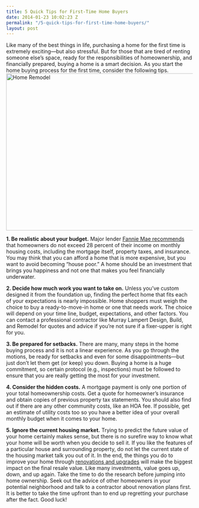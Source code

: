 ```yaml
---
title: 5 Quick Tips for First-Time Home Buyers
date: 2014-01-23 10:02:23 Z
permalink: "/5-quick-tips-for-first-time-home-buyers/"
layout: post
---
```


Like many of the best things in life, purchasing a home for the first time is extremely exciting—but also stressful. But for those that are tired of renting someone else’s space, ready for the responsibilities of homeownership, and financially prepared, buying a home is a smart decision. As you start the home buying process for the first time, consider the following tips. <a href="http://www.murraylampert.com/wp-content/uploads/Sacramento_Model_Homes.jpg"><img class=" wp-image-1881 alignright" alt="Home Remodel" src="http://www.murraylampert.com/wp-content/uploads/Sacramento_Model_Homes-1024x768.jpg" width="564" height="423" /></a>

<p><strong>1. Be realistic about your budget.</strong> Major lender <a href="http://www.investopedia.com/articles/mortgages-real-estate/08/first-time-homebuyer-guide.asp">Fannie Mae recommends</a> that homeowners do not exceed 28 percent of their income on monthly housing costs, including the mortgage itself, property taxes, and insurance. You may think that you can afford a home that is more expensive, but you want to avoid becoming “house poor.” A home should be an investment that brings you happiness and not one that makes you feel financially underwater.</p>

<p><strong>2. Decide how much work you want to take on.</strong> Unless you’ve custom designed it from the foundation up, finding the perfect home that fits each of your expectations is nearly impossible. Home shoppers must weigh the choice to buy a ready-to-move-in home or one that needs work. The choice will depend on your time line, budget, expectations, and other factors. You can contact a professional contractor like Murray Lampert Design, Build, and Remodel for quotes and advice if you’re not sure if a fixer-upper is right for you.</p>

<p><strong>3. Be prepared for setbacks.</strong> There are many, many steps in the home buying process and it is not a linear experience. As you go through the motions, be ready for setbacks and even for some disappointments—but just don’t let them get (or keep) you down. Buying a home is a huge commitment, so certain protocol (e.g., inspections) must be followed to ensure that you are really getting the most for your investment.</p>

<p><strong>4. Consider the hidden costs.</strong> A mortgage payment is only one portion of your total homeownership costs. Get a quote for homeowner’s insurance and obtain copies of previous property tax statements. You should also find out if there are any other community costs, like an HOA fee. If possible, get an estimate of utility costs too so you have a better idea of your overall monthly budget when it comes to your home.</p>

<p><strong>5. Ignore the current housing market.</strong> Trying to predict the future value of your home certainly makes sense, but there is no surefire way to know what your home will be worth when you decide to sell it. If you like the features of a particular house and surrounding property, do not let the current state of the housing market talk you out of it. In the end, the things you do to improve your home through <a href="http://www.murraylampert.com/remodel">renovations and upgrades</a> will make the biggest impact on the final resale value. Like many investments, value goes up, down, and up again. Take the time to do the research before jumping into home ownership. Seek out the advice of other homeowners in your potential neighborhood and talk to a contractor about renovation plans first. It is better to take the time upfront than to end up regretting your purchase after the fact. Good luck!</p>
